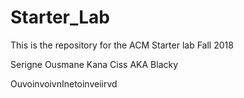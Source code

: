 # Starter_Lab
This is the repository for the ACM Starter lab
Fall 2018

Serigne Ousmane Kana Ciss AKA Blacky 

OuvoinvoivnInetoinveiirvd
